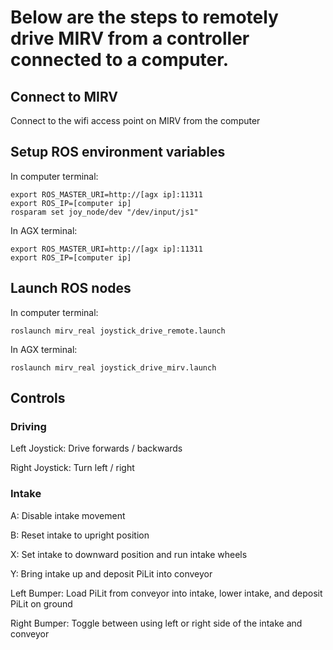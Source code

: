 # Below are the steps to remotely drive MIRV from a controller connected to a computer.

## Connect to MIRV
Connect to the wifi access point on MIRV from the computer

## Setup ROS environment variables
In computer terminal:
```
export ROS_MASTER_URI=http://[agx ip]:11311
export ROS_IP=[computer ip]
rosparam set joy_node/dev "/dev/input/js1"
```

In AGX terminal:
```
export ROS_MASTER_URI=http://[agx ip]:11311
export ROS_IP=[computer ip]
```

## Launch ROS nodes
In computer terminal:
```
roslaunch mirv_real joystick_drive_remote.launch
```

In AGX terminal:
```
roslaunch mirv_real joystick_drive_mirv.launch
```

## Controls
### Driving
Left Joystick: Drive forwards / backwards

Right Joystick: Turn left / right

### Intake
A: Disable intake movement

B: Reset intake to upright position

X: Set intake to downward position and run intake wheels

Y: Bring intake up and deposit PiLit into conveyor

Left Bumper: Load PiLit from conveyor into intake, lower intake, and deposit PiLit on ground

Right Bumper: Toggle between using left or right side of the intake and conveyor
